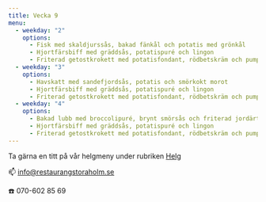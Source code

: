 ```yaml
---
title: Vecka 9
menu:
  - weekday: "2"
    options:
      - Fisk med skaldjurssås, bakad fänkål och potatis med grönkål
      - Hjortfärsbiff med gräddsås, potatispuré och lingon
      - Friterad getostkrokett med potatisfondant, rödbetskräm och pumpa
  - weekday: "3"
    options:
      - Havskatt med sandefjordsås, potatis och smörkokt morot
      - Hjortfärsbiff med gräddsås, potatispuré och lingon
      - Friterad getostkrokett med potatisfondant, rödbetskräm och pumpa
  - weekday: "4"
    options:
      - Bakad lubb med broccolipuré, brynt smörsås och friterad jordärtskocka
      - Hjortfärsbiff med gräddsås, potatispuré och lingon
      - Friterad getostkrokett med potatisfondant, rödbetskräm och pumpa
---
```

[](http://www.bjorlandagard.se)[](http://www.bjorlandagard.se)Ta gärna en titt på vår helgmeny under rubriken [Helg](https://www.restaurangstoraholm.se/helg/?i=2)

📫 info@restaurangstoraholm.se

☎️ 070-602 85 69